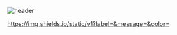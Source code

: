 ![header](https://capsule-render.vercel.app/api?type=rect&color=007acc&height=300&section=header&text=Welcome&fontSize=90)

[https://img.shields.io/static/v1?label=<LABEL>&message=<MESSAGE>&color=<COLOR>](https://img.shields.io/badge/dynamic/json?url=<URL>&label=<LABEL>&query=<$.DATA.SUBDATA>&color=<COLOR>&prefix=<PREFIX>&suffix=<SUFFIX>)
